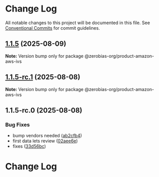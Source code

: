 # Change Log

All notable changes to this project will be documented in this file.
See [Conventional Commits](https://conventionalcommits.org) for commit guidelines.

## [1.1.5](https://github.com/zerobias-org/product/compare/@zerobias-org/product-amazon-aws-ivs@1.1.5-rc.1...@zerobias-org/product-amazon-aws-ivs@1.1.5) (2025-08-09)

**Note:** Version bump only for package @zerobias-org/product-amazon-aws-ivs





## [1.1.5-rc.1](https://github.com/zerobias-org/product/compare/@zerobias-org/product-amazon-aws-ivs@1.1.5-rc.0...@zerobias-org/product-amazon-aws-ivs@1.1.5-rc.1) (2025-08-08)

**Note:** Version bump only for package @zerobias-org/product-amazon-aws-ivs





## 1.1.5-rc.0 (2025-08-08)


### Bug Fixes

* bump vendors needed ([ab2cfb4](https://github.com/zerobias-org/product/commit/ab2cfb4a9cf2e3008e08b068f98011fec096c932))
* first data lets review ([02aee6e](https://github.com/zerobias-org/product/commit/02aee6e8c4f11675de7c63a00f4c8254a67a4dd7))
* fixes ([33d56bc](https://github.com/zerobias-org/product/commit/33d56bcaedf3fa5e3939a33c0fb57eda53539d05))





# Change Log
